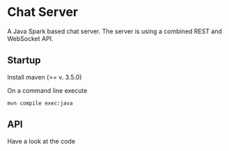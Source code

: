 # Chat Server

A Java Spark based chat server.
The server is using a combined REST and WebSocket API.

## Startup

Install maven (>= v. 3.5.0)

On a command line execute

```shell
mvn compile exec:java
```

## API

Have a look at the code
